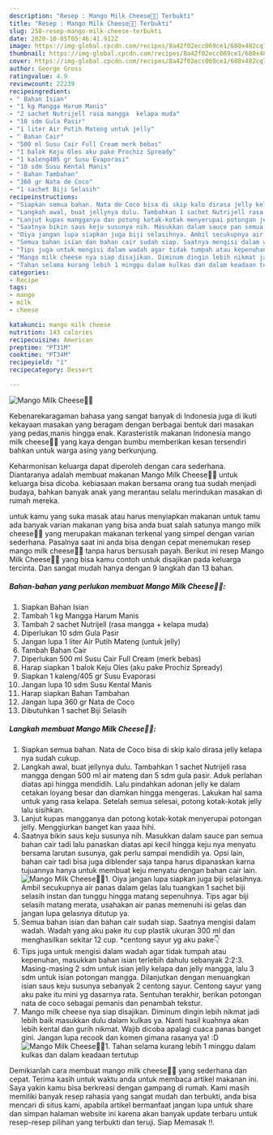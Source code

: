 ```yaml
---
description: "Resep : Mango Milk Cheese🥭🧀 Terbukti"
title: "Resep : Mango Milk Cheese🥭🧀 Terbukti"
slug: 258-resep-mango-milk-cheese-terbukti
date: 2020-10-05T05:46:41.912Z
image: https://img-global.cpcdn.com/recipes/8a42f02ecc069ce1/680x482cq70/mango-milk-cheese🥭🧀-foto-resep-utama.jpg
thumbnail: https://img-global.cpcdn.com/recipes/8a42f02ecc069ce1/680x482cq70/mango-milk-cheese🥭🧀-foto-resep-utama.jpg
cover: https://img-global.cpcdn.com/recipes/8a42f02ecc069ce1/680x482cq70/mango-milk-cheese🥭🧀-foto-resep-utama.jpg
author: George Gross
ratingvalue: 4.9
reviewcount: 22239
recipeingredient:
- " Bahan Isian"
- "1 kg Mangga Harum Manis"
- "2 sachet Nutrijell rasa mangga  kelapa muda"
- "10 sdm Gula Pasir"
- "1 liter Air Putih Mateng untuk jelly"
- " Bahan Cair"
- "500 ml Susu Cair Full Cream merk bebas"
- "1 balok Keju Oles aku pake Prochiz Spready"
- "1 kaleng405 gr Susu Evaporasi"
- "10 sdm Susu Kental Manis"
- " Bahan Tambahan"
- "360 gr Nata de Coco"
- "1 sachet Biji Selasih"
recipeinstructions:
- "Siapkan semua bahan. Nata de Coco bisa di skip kalo dirasa jelly kelapa nya sudah cukup."
- "Langkah awal, buat jellynya dulu. Tambahkan 1 sachet Nutrijell rasa mangga dengan 500 ml air mateng dan 5 sdm gula pasir. Aduk perlahan diatas api hingga mendidih. Lalu pindahkan adonan jelly ke dalam cetakan loyang besar dan diamkan hingga mengeras. Lakukan hal sama untuk yang rasa kelapa. Setelah semua selesai, potong kotak-kotak jelly lalu sisihkan."
- "Lanjut kupas mangganya dan potong kotak-kotak menyerupai potongan jelly. Menggiurkan banget kan yaaa hihi."
- "Saatnya bikin saus keju susunya nih. Masukkan dalam sauce pan semua bahan cair tadi lalu panaskan diatas api kecil hingga keju nya menyatu bersama larutan susunya, gak perlu sampai mendidih ya. Opsi lain, bahan cair tadi bisa juga diblender saja tanpa harus dipanaskan karna tujuannya hanya untuk membuat keju menyatu dengan bahan cair lain."
- "Oiya jangan lupa siapkan juga biji selasihnya. Ambil secukupnya air panas dalam gelas lalu tuangkan 1 sachet biji selasih instan dan tunggu hingga matang sepenuhnya. Tips agar biji selasih matang merata, usahakan air panas memenuhi isi gelas dan jangan lupa gelasnya ditutup ya."
- "Semua bahan isian dan bahan cair sudah siap. Saatnya mengisi dalam wadah. Wadah yang aku pake itu cup plastik ukuran 300 ml dan menghasilkan sekitar 12 cup. *centong sayur yg aku pake👇"
- "Tips juga untuk mengisi dalam wadah agar tidak tumpah atau kepenuhan, masukkan bahan isian terlebih dahulu sebanyak 2:2:3. Masing-masing 2 sdm untuk isian jelly kelapa dan jelly mangga, lalu 3 sdm untuk isian potongan mangga. Dilanjutkan dengan menuangkan isian saus keju susunya sebanyak 2 centong sayur. Centong sayur yang aku pake itu mini yg dasarnya rata. Sentuhan terakhir, berikan potongan nata de coco sebagai pemanis dan penambah tekstur."
- "Mango milk cheese nya siap disajikan. Diminum dingin lebih nikmat jadi lebih baik masukkan dulu dalam kulkas ya. Nanti hasil kuahnya akan lebih kental dan gurih nikmat. Wajib dicoba apalagi cuaca panas banget gini. Jangan lupa recook dan komen gimana rasanya ya! :D"
- "Tahan selama kurang lebih 1 minggu dalam kulkas dan dalam keadaan tertutup"
categories:
- Recipe
tags:
- mango
- milk
- cheese

katakunci: mango milk cheese 
nutrition: 143 calories
recipecuisine: American
preptime: "PT31M"
cooktime: "PT34M"
recipeyield: "1"
recipecategory: Dessert

---
```



![Mango Milk Cheese🥭🧀](https://img-global.cpcdn.com/recipes/8a42f02ecc069ce1/680x482cq70/mango-milk-cheese🥭🧀-foto-resep-utama.jpg)

Kebenarekaragaman bahasa yang sangat banyak di Indonesia juga di ikuti kekayaan masakan yang beragam dengan berbagai bentuk dari masakan yang pedas,manis hingga enak. Karasteristik makanan Indonesia mango milk cheese🥭🧀 yang kaya dengan bumbu memberikan kesan tersendiri bahkan untuk warga asing yang berkunjung.


Keharmonisan keluarga dapat diperoleh dengan cara sederhana. Diantaranya adalah membuat makanan Mango Milk Cheese🥭🧀 untuk keluarga bisa dicoba. kebiasaan makan bersama orang tua sudah menjadi budaya, bahkan banyak anak yang merantau selalu merindukan masakan di rumah mereka.



untuk kamu yang suka masak atau harus menyiapkan makanan untuk tamu ada banyak varian makanan yang bisa anda buat salah satunya mango milk cheese🥭🧀 yang merupakan makanan terkenal yang simpel dengan varian sederhana. Pasalnya saat ini anda bisa dengan cepat menemukan resep mango milk cheese🥭🧀 tanpa harus bersusah payah.
Berikut ini resep Mango Milk Cheese🥭🧀 yang bisa kamu contoh untuk disajikan pada keluarga tercinta. Dan sangat mudah hanya dengan 9 langkah dan 13 bahan.


<!--inarticleads1-->

##### Bahan-bahan yang perlukan membuat Mango Milk Cheese🥭🧀:

1. Siapkan  Bahan Isian
1. Tambah 1 kg Mangga Harum Manis
1. Tambah 2 sachet Nutrijell (rasa mangga + kelapa muda)
1. Diperlukan 10 sdm Gula Pasir
1. Jangan lupa 1 liter Air Putih Mateng (untuk jelly)
1. Tambah  Bahan Cair
1. Diperlukan 500 ml Susu Cair Full Cream (merk bebas)
1. Harap siapkan 1 balok Keju Oles (aku pake Prochiz Spready)
1. Siapkan 1 kaleng/405 gr Susu Evaporasi
1. Jangan lupa 10 sdm Susu Kental Manis
1. Harap siapkan  Bahan Tambahan
1. Jangan lupa 360 gr Nata de Coco
1. Dibutuhkan 1 sachet Biji Selasih




<!--inarticleads2-->

##### Langkah membuat  Mango Milk Cheese🥭🧀:

1. Siapkan semua bahan. Nata de Coco bisa di skip kalo dirasa jelly kelapa nya sudah cukup.
1. Langkah awal, buat jellynya dulu. Tambahkan 1 sachet Nutrijell rasa mangga dengan 500 ml air mateng dan 5 sdm gula pasir. Aduk perlahan diatas api hingga mendidih. Lalu pindahkan adonan jelly ke dalam cetakan loyang besar dan diamkan hingga mengeras. Lakukan hal sama untuk yang rasa kelapa. Setelah semua selesai, potong kotak-kotak jelly lalu sisihkan.
1. Lanjut kupas mangganya dan potong kotak-kotak menyerupai potongan jelly. Menggiurkan banget kan yaaa hihi.
1. Saatnya bikin saus keju susunya nih. Masukkan dalam sauce pan semua bahan cair tadi lalu panaskan diatas api kecil hingga keju nya menyatu bersama larutan susunya, gak perlu sampai mendidih ya. Opsi lain, bahan cair tadi bisa juga diblender saja tanpa harus dipanaskan karna tujuannya hanya untuk membuat keju menyatu dengan bahan cair lain.
<img src="//assets-global.cpcdn.com/assets/icons/button_play-2c75c40dde080a61004c1f40b05d8f140eaff45d7e9e6481dc71c63d2e7c4909.png" alt="Mango Milk Cheese🥭🧀">1. Oiya jangan lupa siapkan juga biji selasihnya. Ambil secukupnya air panas dalam gelas lalu tuangkan 1 sachet biji selasih instan dan tunggu hingga matang sepenuhnya. Tips agar biji selasih matang merata, usahakan air panas memenuhi isi gelas dan jangan lupa gelasnya ditutup ya.
1. Semua bahan isian dan bahan cair sudah siap. Saatnya mengisi dalam wadah. Wadah yang aku pake itu cup plastik ukuran 300 ml dan menghasilkan sekitar 12 cup. *centong sayur yg aku pake👇
1. Tips juga untuk mengisi dalam wadah agar tidak tumpah atau kepenuhan, masukkan bahan isian terlebih dahulu sebanyak 2:2:3. Masing-masing 2 sdm untuk isian jelly kelapa dan jelly mangga, lalu 3 sdm untuk isian potongan mangga. Dilanjutkan dengan menuangkan isian saus keju susunya sebanyak 2 centong sayur. Centong sayur yang aku pake itu mini yg dasarnya rata. Sentuhan terakhir, berikan potongan nata de coco sebagai pemanis dan penambah tekstur.
1. Mango milk cheese nya siap disajikan. Diminum dingin lebih nikmat jadi lebih baik masukkan dulu dalam kulkas ya. Nanti hasil kuahnya akan lebih kental dan gurih nikmat. Wajib dicoba apalagi cuaca panas banget gini. Jangan lupa recook dan komen gimana rasanya ya! :D
<img src="//assets-global.cpcdn.com/assets/icons/button_play-2c75c40dde080a61004c1f40b05d8f140eaff45d7e9e6481dc71c63d2e7c4909.png" alt="Mango Milk Cheese🥭🧀">1. Tahan selama kurang lebih 1 minggu dalam kulkas dan dalam keadaan tertutup




Demikianlah cara membuat mango milk cheese🥭🧀 yang sederhana dan cepat. Terima kasih untuk waktu anda untuk membaca artikel makanan ini. Saya yakin kamu bisa berkreasi dengan gampang di rumah. Kami masih memiliki banyak resep rahasia yang sangat mudah dan terbukti, anda bisa mencari di situs kami, apabila artikel bermanfaat jangan lupa untuk share dan simpan halaman website ini karena akan banyak update terbaru untuk resep-resep pilihan yang terbukti dan teruji. Siap Memasak !!. 
